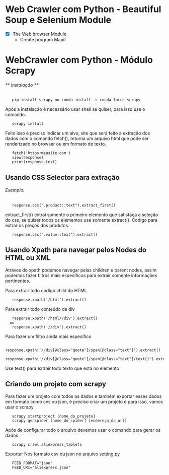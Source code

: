 # Web Crawler com Python - Beautiful Soup e Selenium Module

* [x] The Web browser Module
  + Create program Mapit


# WebCrawler com Python - Módulo Scrapy

###### ** Instalação **

``` 
   pip install scrapy ou conda install -c conda-force scrapy
```

Após a instalação é necessário usar shell se quiser, para isso use o comando.

``` 
   scrapy install
```

Feito isso é preciso indicar um alvo, site que será feito a extração dos dados com
o comando fetch(), returna um arquivo html que pode ser renderizado no browser
ou em formato de texto.

``` 
   fetch('https:meusite.com')
   view(response)
   print(response.text)
```

## Usando CSS Selector para extração

###### Exemplo:

``` 
   response.css(".product::text").extract_first()
```

extract_first() extrai somente o primeiro elemento que satisfaça a seleção do
css, se quiser todos os elementos use somente extract(). Codigo para extrar os
preços dos produtos.

``` 
   response.css(".value::text").extract()
```

## Usando Xpath para navegar pelos Nodes do HTML ou XML

Atráves do xpath podemos navegar pelas children e parent nodes, assim podemos
fazer filtros mais específicos para extrair somente informações pertinentes.

Para extrair todo código child do HTML

``` 
   response.xpath('/html').extract()
```

Para extrair todo conteúdo de div

``` 
   response.xpath('/html//div').extract()
  ou
   response.xpath('//div').extract()
```

Para fazer um filtro ainda mais específico

``` 
   response.xpath('//div[@class="quote"]/span[@class="text"]').extract()
   response.xpath('//div[@class="quote"]/span[@class="text"]/text()').extract()
```

Use text() para extrair todo texto que está no elemento

## Criando um projeto com scrapy

Para fazer um projeto com todos os dados e também exportar esses dados em formato
como cvs ou json, é preciso criar um projeto e para isso, vamos usar o scrapy

``` 
   scrapy startproject [nome_do_projeto]
   scrapy genspider [nome_do_spider] [endereço_da_url]
```

Após de configurar todo o arquivo devemos usar o comando para gerar os dados

``` 
   scrapy crawl aliexpress_tablets
```

Exportar Nos formato csv ou json no arquivo setting.py

``` 
   FEED_FORMAT="json"
   FEED_URI="aliexpress.json"
```
